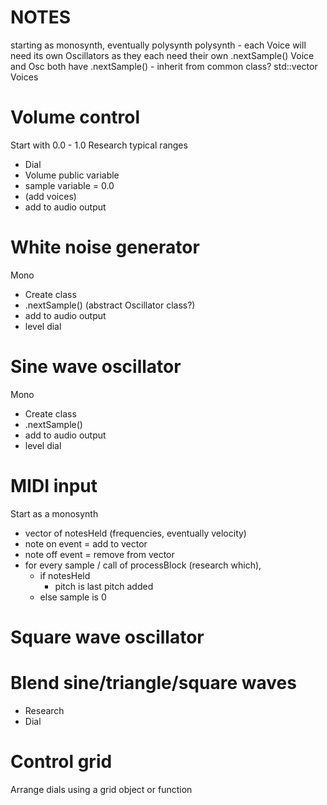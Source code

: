 # NOTES
starting as monosynth, eventually polysynth
polysynth - each Voice will need its own Oscillators
    as they each need their own .nextSample()
    Voice and Osc both have .nextSample() - inherit from common class?
std::vector<Voice> Voices

# Volume control
Start with 0.0 - 1.0
Research typical ranges
- Dial
- Volume public variable
- sample variable = 0.0
- (add voices)
- add to audio output

# White noise generator
Mono
- Create class
- .nextSample() (abstract Oscillator class?)
- add to audio output
- level dial

# Sine wave oscillator
Mono
- Create class
- .nextSample()
- add to audio output
- level dial

# MIDI input
Start as a monosynth
- vector of notesHeld (frequencies, eventually velocity)
- note on event = add to vector
- note off event = remove from vector
- for every sample / call of processBlock (research which),
    - if notesHeld
        - pitch is last pitch added
    - else sample is 0

# Square wave oscillator

# Blend sine/triangle/square waves
- Research
- Dial

# Control grid
Arrange dials using a grid object or function

